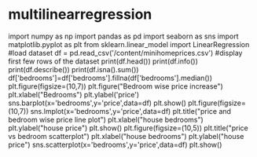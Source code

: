 # multilinearregression
import numpy as np
import pandas as pd
import seaborn as sns
import matplotlib.pyplot as plt
from sklearn.linear_model import LinearRegression
#load dataset
df = pd.read_csv('/content/minihomeprices.csv')
#display first few rows of the dataset
print(df.head())
print(df.info())
print(df.describe())
print(df.isna().sum())
df['bedrooms']=df['bedrooms'].fillna(df['bedrooms'].median())
plt.figure(figsize=(10,7))
plt.figure("Bedroom wise price increase")
plt.xlabel("Bedrooms")
plt.ylabel('price')
sns.barplot(x='bedrooms',y='price',data=df)
plt.show()
plt.figure(figsize=(10,7))
sns.lmplot(x='bedrooms',y='price',data=df)
plt.title("price and bedroom wise  price line plot")
plt.xlabel("house bedrooms")
plt.ylabel("house price")
plt.show()
plt.figure(figsize=(10,5))
plt.title("price vs bedroom scatterplot")
plt.xlabel("house bedrooms")
plt.ylabel("house price")
sns.scatterplot(x='bedrooms',y='price',data=df)
plt.show()
